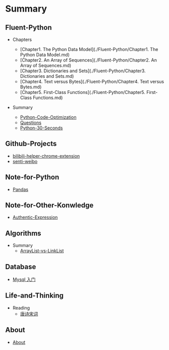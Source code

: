 # Summary



## Fluent-Python

* Chapters
  * [Chapter1. The Python Data Model](./Fluent-Python/Chapter1. The Python Data Model.md)
  * [Chapter2. An Array of Sequences](./Fluent-Python/Chapter2. An Array of Sequences.md)
  * [Chapter3. Dictionaries and Sets](./Fluent-Python/Chapter3. Dictionaries and Sets.md)
  * [Chapter4. Text versus Bytes](./Fluent-Python/Chapter4. Text versus Bytes.md)
  * [Chapter5. First-Class Functions](./Fluent-Python/Chapter5. First-Class Functions.md)

* Summary
  * [Python-Code-Optimization](./Fluent-Python/Python-Code-Optimization.md)
  * [Questions](./Fluent-Python/Questions.md)
  * [Python-30-Seconds](./Fluent-Python/Python-30-Seconds.md)



## Github-Projects

* [bilibili-helper-chrome-extension](Github-Projects/bilibili-helper-chrome-extension.md)
* [senti-weibo](Github-Projects/senti-weibo.md)

## Note-for-Python

* [Pandas](Note-for-Python/note-for-pandas.md)

## Note-for-Other-Konwledge

* [Authentic-Expression](Note-for-Other-Knowledge/authentic-expression.md)

## Algorithms

* Summary
  * [ArrayList-vs-LinkList](Algorithms/Summary/arraylist-vs-linklist.md)

## Database

* [Mysql 入门](Database/mysql-tutorial.md)

## Life-and-Thinking

* Reading
  * [唐诗宋词](Life-and-Thinking/Reading/poetry.md)

## About

* [About](About/about.md)